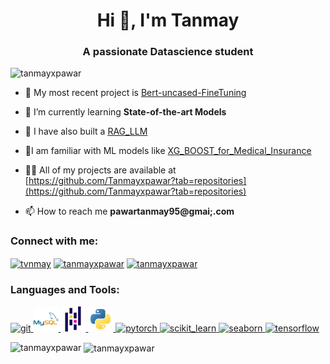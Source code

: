 <h1 align="center">Hi 👋, I'm Tanmay</h1>
<h3 align="center">A passionate Datascience student</h3>

<p align="left"> <img src="https://komarev.com/ghpvc/?username=tanmayxpawar&label=Profile%20views&color=0e75b6&style=flat" alt="tanmayxpawar" /> </p>

- 🔭 My most recent project is [Bert-uncased-FineTuning](https://github.com/Tanmayxpawar/Bert_uncased_FineTuning)

- 🌱 I’m currently learning **State-of-the-art Models**

- 🔭 I have also built a [RAG_LLM](https://github.com/Tanmayxpawar/RAG-with-Gemini-)

- 🤝I am familiar with ML models like [XG_BOOST_for_Medical_Insurance](https://github.com/Tanmayxpawar/XGBOOST_Medical_insurance)

- 👨‍💻 All of my projects are available at [https://github.com/Tanmayxpawar?tab=repositories](https://github.com/Tanmayxpawar?tab=repositories)

- 📫 How to reach me **pawartanmay95@gmai;.com**

<h3 align="left">Connect with me:</h3>
<p align="left">
<a href="https://twitter.com/tvnmay" target="blank"><img align="center" src="https://raw.githubusercontent.com/rahuldkjain/github-profile-readme-generator/master/src/images/icons/Social/twitter.svg" alt="tvnmay" height="30" width="40" /></a>
<a href="https://linkedin.com/in/tanmayxpawar" target="blank"><img align="center" src="https://raw.githubusercontent.com/rahuldkjain/github-profile-readme-generator/master/src/images/icons/Social/linked-in-alt.svg" alt="tanmayxpawar" height="30" width="40" /></a>
<a href="https://kaggle.com/tanmayxpawar" target="blank"><img align="center" src="https://raw.githubusercontent.com/rahuldkjain/github-profile-readme-generator/master/src/images/icons/Social/kaggle.svg" alt="tanmayxpawar" height="30" width="40" /></a>
</p>

<h3 align="left">Languages and Tools:</h3>
<p align="left"> <a href="https://git-scm.com/" target="_blank" rel="noreferrer"> <img src="https://www.vectorlogo.zone/logos/git-scm/git-scm-icon.svg" alt="git" width="40" height="40"/> </a> <a href="https://www.mysql.com/" target="_blank" rel="noreferrer"> <img src="https://raw.githubusercontent.com/devicons/devicon/master/icons/mysql/mysql-original-wordmark.svg" alt="mysql" width="40" height="40"/> </a> <a href="https://pandas.pydata.org/" target="_blank" rel="noreferrer"> <img src="https://raw.githubusercontent.com/devicons/devicon/2ae2a900d2f041da66e950e4d48052658d850630/icons/pandas/pandas-original.svg" alt="pandas" width="40" height="40"/> </a> <a href="https://www.python.org" target="_blank" rel="noreferrer"> <img src="https://raw.githubusercontent.com/devicons/devicon/master/icons/python/python-original.svg" alt="python" width="40" height="40"/> </a> <a href="https://pytorch.org/" target="_blank" rel="noreferrer"> <img src="https://www.vectorlogo.zone/logos/pytorch/pytorch-icon.svg" alt="pytorch" width="40" height="40"/> </a> <a href="https://scikit-learn.org/" target="_blank" rel="noreferrer"> <img src="https://upload.wikimedia.org/wikipedia/commons/0/05/Scikit_learn_logo_small.svg" alt="scikit_learn" width="40" height="40"/> </a> <a href="https://seaborn.pydata.org/" target="_blank" rel="noreferrer"> <img src="https://seaborn.pydata.org/_images/logo-mark-lightbg.svg" alt="seaborn" width="40" height="40"/> </a> <a href="https://www.tensorflow.org" target="_blank" rel="noreferrer"> <img src="https://www.vectorlogo.zone/logos/tensorflow/tensorflow-icon.svg" alt="tensorflow" width="40" height="40"/> </a> </p>

<p><img align="left" src="https://github-readme-stats.vercel.app/api/top-langs?username=tanmayxpawar&show_icons=true&locale=en&layout=compact" alt="tanmayxpawar" /></p>

<p>&nbsp;<img align="center" src="https://github-readme-stats.vercel.app/api?username=tanmayxpawar&show_icons=true&locale=en" alt="tanmayxpawar" /></p>
